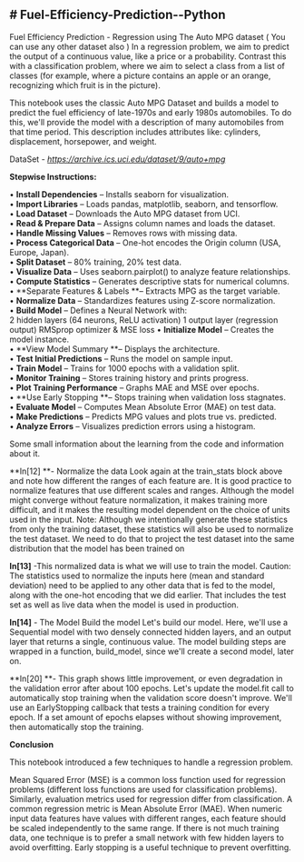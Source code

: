 <h2> # Fuel-Efficiency-Prediction--Python </h2>

Fuel Efficiency Prediction - Regression using The Auto MPG dataset ( You can use any other dataset also )
In a regression problem, we aim to predict the output of a continuous value, like a price or a probability. Contrast this with a classification problem, where we aim to select a class from a list of classes (for example, where a picture contains an apple or an orange, recognizing which fruit is in the picture).

This notebook uses the classic Auto MPG Dataset and builds a model to predict the fuel efficiency of late-1970s and early 1980s automobiles. To do this, we'll provide the model with a description of many automobiles from that time period. This description includes attributes like: cylinders, displacement, horsepower, and weight.

DataSet - _https://archive.ics.uci.edu/dataset/9/auto+mpg_

**Stepwise Instructions:**

•	**Install Dependencies** – Installs seaborn for visualization. <br>
•	**Import Libraries** – Loads pandas, matplotlib, seaborn, and tensorflow.<br>
•	**Load Dataset** – Downloads the Auto MPG dataset from UCI.<br>
•	**Read & Prepare Data** – Assigns column names and loads the dataset.<br>
•	**Handle Missing Values** – Removes rows with missing data.<br>
•	**Process Categorical Data** – One-hot encodes the Origin column (USA, Europe, Japan).<br>
•	**Split Dataset** – 80% training, 20% test data.<br>
•	**Visualize Data** – Uses seaborn.pairplot() to analyze feature relationships.<br>
•	**Compute Statistics** – Generates descriptive stats for numerical columns.<br>
•	**Separate Features & Labels **– Extracts MPG as the target variable.<br>
•	**Normalize Data** – Standardizes features using Z-score normalization.<br>
•	**Build Model** – Defines a Neural Network with:<br>
     2 hidden layers (64 neurons, ReLU activation)
     1 output layer (regression output)
     RMSprop optimizer & MSE loss
•	**Initialize Model** – Creates the model instance.<br>
•	**View Model Summary **– Displays the architecture.<br>
•	**Test Initial Predictions** – Runs the model on sample input.<br>
•	**Train Model** – Trains for 1000 epochs with a validation split.<br>
•	**Monitor Training** – Stores training history and prints progress.<br>
•	**Plot Training Performance** – Graphs MAE and MSE over epochs.<br>
•	**Use Early Stopping **– Stops training when validation loss stagnates.<br>
•	**Evaluate Model** – Computes Mean Absolute Error (MAE) on test data.<br>
•	**Make Predictions** – Predicts MPG values and plots true vs. predicted.<br>
•	**Analyze Errors** – Visualizes prediction errors using a histogram.<br>

Some small information about the learning from the code and information about it.

**In[12] **- Normalize the data
Look again at the train_stats block above and note how different the ranges of each feature are.
It is good practice to normalize features that use different scales and ranges. Although the model might converge without feature normalization, it makes training more difficult, and it makes the resulting model dependent on the choice of units used in the input.
Note: Although we intentionally generate these statistics from only the training dataset, these statistics will also be used to normalize the test dataset. We need to do that to project the test dataset into the same distribution that the model has been trained on

**In[13]** -This normalized data is what we will use to train the model.
Caution: The statistics used to normalize the inputs here (mean and standard deviation) need to be applied to any other data that is fed to the model, along with the one-hot encoding that we did earlier. That includes the test set as well as live data when the model is used in production.

**In[14]** - The Model
Build the model
Let's build our model. Here, we'll use a Sequential model with two densely connected hidden layers, and an output layer that returns a single, continuous value. The model building steps are wrapped in a function, build_model, since we'll create a second model, later on.

**In[20] **- This graph shows little improvement, or even degradation in the validation error after about 100 epochs. Let's update the model.fit call to automatically stop training when the validation score doesn't improve. We'll use an EarlyStopping callback that tests a training condition for every epoch. If a set amount of epochs elapses without showing improvement, then automatically stop the training.


**Conclusion**

This notebook introduced a few techniques to handle a regression problem.

  Mean Squared Error (MSE) is a common loss function used for regression problems (different loss functions are used for classification problems).
  Similarly, evaluation metrics used for regression differ from classification. A common regression metric is Mean Absolute Error (MAE).
  When numeric input data features have values with different ranges, each feature should be scaled independently to the same range.
  If there is not much training data, one technique is to prefer a small network with few hidden layers to avoid overfitting.
  Early stopping is a useful technique to prevent overfitting.


